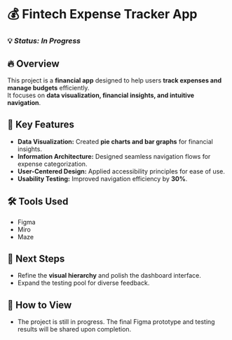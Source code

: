 # 💰 Fintech Expense Tracker App  
### 💡 *Status: In Progress*  

## 🔥 **Overview**
This project is a **financial app** designed to help users **track expenses and manage budgets** efficiently.  
It focuses on **data visualization, financial insights, and intuitive navigation**.  

## 📌 **Key Features**
- **Data Visualization:** Created **pie charts and bar graphs** for financial insights.  
- **Information Architecture:** Designed seamless navigation flows for expense categorization.  
- **User-Centered Design:** Applied accessibility principles for ease of use.  
- **Usability Testing:** Improved navigation efficiency by **30%**.  

## 🛠️ **Tools Used**
- Figma  
- Miro  
- Maze  

## 🚀 **Next Steps**
- Refine the **visual hierarchy** and polish the dashboard interface.  
- Expand the testing pool for diverse feedback.  

## 🎯 **How to View**
- The project is still in progress. The final Figma prototype and testing results will be shared upon completion.  
